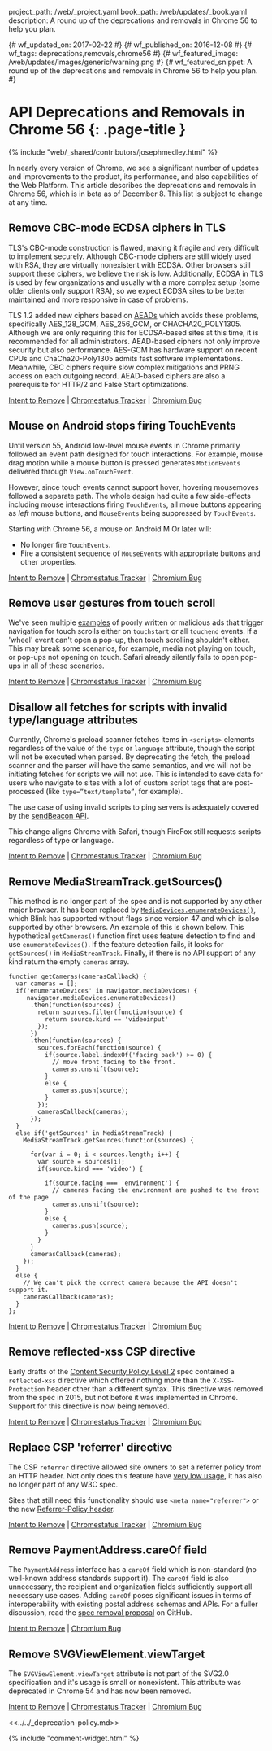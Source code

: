 project_path: /web/_project.yaml
book_path: /web/updates/_book.yaml
description: A round up of the deprecations and removals in Chrome 56 to help you plan.

{# wf_updated_on: 2017-02-22 #}
{# wf_published_on: 2016-12-08 #}
{# wf_tags: deprecations,removals,chrome56 #}
{# wf_featured_image: /web/updates/images/generic/warning.png #}
{# wf_featured_snippet: A round up of the deprecations and removals in Chrome 56 to help you plan. #}

# API Deprecations and Removals in Chrome 56 {: .page-title }

{% include "web/_shared/contributors/josephmedley.html" %}

In nearly every version of Chrome, we see a significant number of updates and
improvements to the product, its performance, and also capabilities of the Web
Platform. This article describes the deprecations and removals in Chrome 56,
which is in beta as of December 8. This list is subject to change at any time.

## Remove CBC-mode ECDSA ciphers in TLS

TLS's CBC-mode construction is flawed, making it fragile and very difficult to
implement securely. Although CBC-mode ciphers are still widely used with RSA,
they are virtually nonexistent with ECDSA. Other browsers still support these
ciphers,  we believe the risk is low. Additionally, ECDSA in TLS is used by few
organizations and usually with a more complex setup (some older clients only
support RSA), so we expect ECDSA sites to be better maintained and more
responsive in case of problems.

TLS 1.2 added new ciphers based on
[AEADs](https://en.wikipedia.org/wiki/Authenticated_encryption)
which avoids these problems, specifically AES_128_GCM, AES_256_GCM, or
CHACHA20_POLY1305. Although we are only requiring this for ECDSA-based sites at
this time, it is recommended for all administrators. AEAD-based ciphers not only
improve security but also performance. AES-GCM has hardware support on recent
CPUs and ChaCha20-Poly1305 admits fast software implementations. Meanwhile, CBC
ciphers require slow complex mitigations and PRNG access on each outgoing
record. AEAD-based ciphers are also a prerequisite for HTTP/2 and False Start
optimizations.

[Intent to Remove](https://groups.google.com/a/chromium.org/d/topic/blink-dev/1eKb8bqT1Ds/discussion) &#124;
[Chromestatus Tracker](https://www.chromestatus.com/feature/5740978103123968) &#124;
[Chromium Bug](https://bugs.chromium.org/p/chromium/issues/detail?id=658341)

## Mouse on Android stops firing TouchEvents

Until version 55, Android low-level mouse events in Chrome primarily followed an
event path designed for touch interactions. For example, mouse drag motion while
a mouse button is pressed generates `MotionEvents` delivered through
`View.onTouchEvent`.

However, since touch events cannot support hover, hovering mousemoves followed a
separate path. The whole design had quite a few side-effects including mouse
interactions firing `TouchEvents`, all moue buttons appearing as *left* mouse
buttons, and `MouseEvents` being suppressed by `TouchEvents`.

Starting with Chrome 56, a mouse on Android M Or later will:

* No longer fire `TouchEvents`.
* Fire a consistent sequence of `MouseEvents` with appropriate buttons and
  other properties. 

[Intent to Remove](https://groups.google.com/a/chromium.org/d/topic/blink-dev/cNaFvMaYtNA/discussion) &#124;
[Chromestatus Tracker](https://www.chromestatus.com/feature/5642080642662400) &#124;
[Chromium Bug](https://bugs.chromium.org/p/chromium/issues/detail?id=468806)

## Remove user gestures from touch scroll

We've seen multiple [examples](http://crbug.com/572319) of poorly written or
malicious ads that trigger navigation for touch scrolls either on `touchstart`
or all `touchend` events.  If a 'wheel' event can't open a pop-up, then touch
scrolling shouldn't either. This may break some scenarios, for example, media
not playing on touch, or pop-ups not opening on touch.  Safari already silently
fails to open pop-ups in all of these scenarios.

[Intent to Remove](https://groups.google.com/a/chromium.org/d/topic/blink-dev/TO_x7FRkdmw/discussion) &#124;
[Chromestatus Tracker](https://www.chromestatus.com/feature/6131337345892352) &#124;
[Chromium Bug](https://bugs.chromium.org/p/chromium/issues/detail?id=611981)

## Disallow all fetches for scripts with invalid type/language attributes

Currently, Chrome's preload scanner fetches items in `<scripts>` elements
regardless of the value of the `type` or `language` attribute, though the script
will not be executed when parsed. By deprecating the fetch, the preload scanner
and the parser will have the same semantics, and we will not be initiating
fetches for scripts we will not use. This is intended to save data for users who
navigate to sites with a lot of custom script tags that are post-processed (like
`type=”text/template”`, for example).

The use case of using invalid scripts to ping servers is adequately covered by
the [sendBeacon API](https://developer.mozilla.org/en-US/docs/Web/API/Navigator/sendBeacon).

This change aligns Chrome with Safari, though FireFox still requests scripts
regardless of type or language.

[Intent to Remove](https://groups.google.com/a/chromium.org/d/topic/blink-dev/eu57SCNltls/discussion) &#124;
[Chromestatus Tracker](https://www.chromestatus.com/feature/5760718284521472) &#124;
[Chromium Bug](https://bugs.chromium.org/p/chromium/issues/detail?id=626321&desc=2)

## Remove MediaStreamTrack.getSources()

This method is no longer part of the spec and is not supported by any other
major browser. It has been replaced by
[`MediaDevices.enumerateDevices()`](https://developer.mozilla.org/en-US/docs/Web/API/MediaDevices/enumerateDevices),
which Blink has supported without flags since version 47 and which is also
supported by other browsers. An example of this is shown below. This
hypothetical `getCameras()` function first uses feature detection to find and
use `enumerateDevices()`. If the feature detection fails, it looks for
`getSources()` in `MediaStreamTrack`. Finally, if there is no API support of any
kind return the empty `cameras` array.

    function getCameras(camerasCallback) {
      var cameras = [];
      if('enumerateDevices' in navigator.mediaDevices) {
         navigator.mediaDevices.enumerateDevices()
          .then(function(sources) {
            return sources.filter(function(source) { 
              return source.kind == 'videoinput' 
            });
          })
          .then(function(sources) {
            sources.forEach(function(source) {
              if(source.label.indexOf('facing back') >= 0) {
                // move front facing to the front.
                cameras.unshift(source);
              }
              else {
                cameras.push(source);
              }
            });
            camerasCallback(cameras);
          });
      }
      else if('getSources' in MediaStreamTrack) {
        MediaStreamTrack.getSources(function(sources) {

          for(var i = 0; i < sources.length; i++) {
            var source = sources[i];
            if(source.kind === 'video') {

              if(source.facing === 'environment') {
                // cameras facing the environment are pushed to the front of the page
                cameras.unshift(source);
              }
              else {
                cameras.push(source);
              }
            }
          }
          camerasCallback(cameras);
        });
      }
      else {
        // We can't pick the correct camera because the API doesn't support it.
        camerasCallback(cameras);
      }
    };

[Intent to Remove](https://groups.google.com/a/chromium.org/d/topic/blink-dev/do3t86PtHCY/discussion) &#124;
[Chromestatus Tracker](https://bugs.chromium.org/p/chromium/issues/detail?id=649710) &#124;
[Chromium Bug](https://www.chromestatus.com/feature/4765305641369600)

## Remove reflected-xss CSP directive

Early drafts of the [Content Security Policy Level 2](https://www.w3.org/TR/CSP2/)
spec contained a `reflected-xss` directive which offered nothing more than the
`X-XSS-Protection` header other than a different syntax. This directive was
removed from the spec in 2015, but not before it was implemented in Chrome.
Support for this directive is now being removed.

[Intent to Remove](https://groups.google.com/a/chromium.org/d/topic/blink-dev/gjB93RpF6JY/discussion) &#124;
[Chromestatus Tracker](https://www.chromestatus.com/feature/5769374145183744) &#124;
[Chromium Bug](https://bugs.chromium.org/p/chromium/issues/detail?id=657737)

## Replace CSP 'referrer' directive

The CSP `referrer` directive allowed site owners to set a referrer policy from
an HTTP header. Not only does this feature have
[very low usage](https://www.chromestatus.com/metrics/feature/popularity#CSPReferrerDirective),
it has also no longer part of any W3C spec.

Sites that still need this functionality should use `<meta name="referrer">` or
the new [Referrer-Policy header](https://developer.mozilla.org/en-US/docs/Web/HTTP/Headers/Referrer-Policy).

[Intent to Remove](https://groups.google.com/a/chromium.org/d/topic/blink-dev/JqUlPA-HFfU/discussion) &#124;
[Chromestatus Tracker](https://www.chromestatus.com/feature/5680800376815616) &#124;
[Chromium Bug](https://bugs.chromium.org/p/chromium/issues/detail?id=658761)

## Remove PaymentAddress.careOf field

The `PaymentAddress` interface has a `careOf` field which is non-standard (no
well-known address standards support it). The `careOf` field is also
unnecessary, the recipient and organization fields sufficiently support all
necessary use cases. Adding `careOf` poses significant issues in terms of
interoperability with existing postal address schemas and APIs. For a fuller
discussion, read the
[spec removal proposal](https://github.com/w3c/browser-payment-api/issues/244)
on GitHub.

[Intent to Remove](https://groups.google.com/a/chromium.org/d/topic/blink-dev/WhUAKyc0O80/discussion) &#124;
[Chromium Bug](https://bugs.chromium.org/p/chromium/issues/detail?id=648049)

## Remove SVGViewElement.viewTarget

The `SVGViewElement.viewTarget` attribute is not part of the SVG2.0
specification and it's usage is small or nonexistent. This attribute was
deprecated in Chrome 54 and has now been removed.

[Intent to Remove](https://groups.google.com/a/chromium.org/d/topic/blink-dev/X3kyDbj9xlA/discussion) &#124;
[Chromestatus Tracker](https://www.chromestatus.com/features/5665473114931200) &#124;
[Chromium Bug](https://bugs.chromium.org/p/chromium/issues/detail?id=633908)

<<../../_deprecation-policy.md>>

{% include "comment-widget.html" %}
